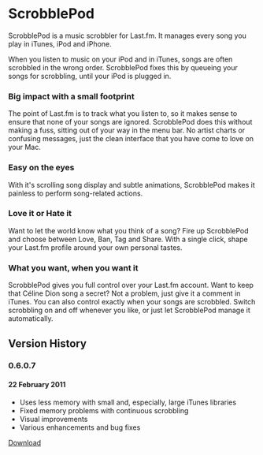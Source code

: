 # ScrobblePod

ScrobblePod is a music scrobbler for Last.fm. It manages every song you play in iTunes, iPod and iPhone.

When you listen to music on your iPod and in iTunes, songs are often scrobbled in the wrong order. ScrobblePod fixes this by queueing your songs for scrobbling, until your iPod is plugged in.

### Big impact with a small footprint
The point of Last.fm is to track what you listen to, so it makes sense to ensure that none of your songs are ignored. ScrobblePod does this without making a fuss, sitting out of your way in the menu bar. No artist charts or confusing messages, just the clean interface that you have come to love on your Mac.

### Easy on the eyes
With it's scrolling song display and subtle animations, ScrobblePod makes it painless to perform song-related actions.

### Love it or Hate it
Want to let the world know what you think of a song? Fire up ScrobblePod and choose between Love, Ban, Tag and Share. With a single click, shape your Last.fm profile around your own personal tastes. 

### What you want, when you want it
ScrobblePod gives you full control over your Last.fm account. Want to keep that Céline Dion song a secret? Not a problem, just give it a comment in iTunes. 
You can also control exactly when your songs are scrobbled. Switch scrobbling on and off whenever you like, or just let ScrobblePod manage it automatically. 

## Version History

### 0.6.0.7
#### 22 February 2011

* Uses less memory with small and, especially, large iTunes libraries
* Fixed memory problems with continuous scrobbling
* Visual improvements
* Various enhancements and bug fixes

[Download][0.6.0.7]

[0.6.0.7]: http://mmrr.fi/scrobblepod/download/0.6.0.7